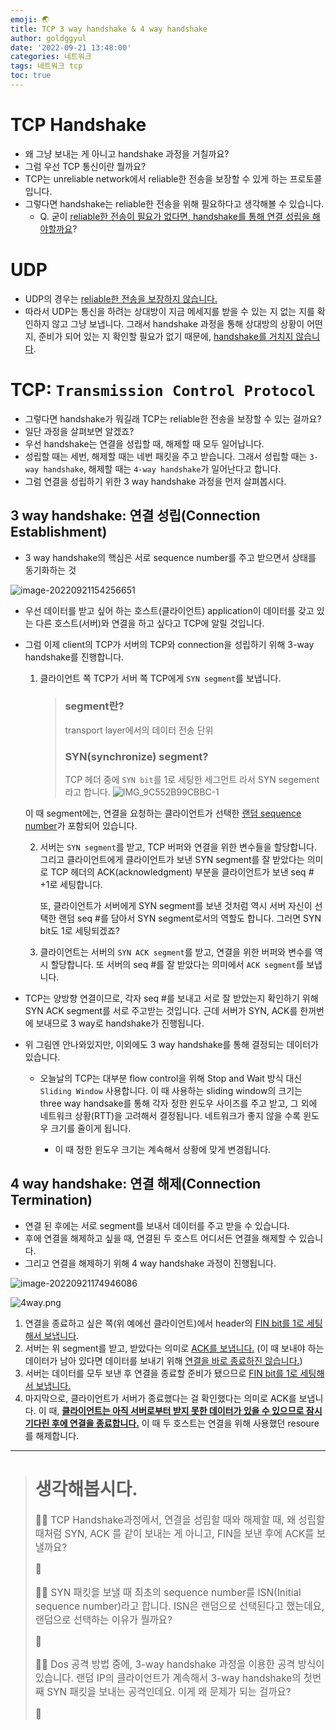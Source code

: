 ```yaml
---
emoji: 🌏
title: TCP 3 way handshake & 4 way handshake
author: goldggyul
date: '2022-09-21 13:48:00'
categories: 네트워크
tags: 네트워크 tcp
toc: true
---
```


# TCP Handshake

- 왜 그냥 보내는 게 아니고 handshake 과정을 거칠까요?
- 그럼 우선 TCP 통신이란 뭘까요?
- TCP는 unreliable network에서 reliable한 전송을 보장할 수 있게 하는 프로토콜입니다.
- 그렇다면 handshake는 reliable한 전송을 위해 필요하다고 생각해볼 수 있습니다.
  - Q. 굳이 <u>reliable한 전송이 필요가 없다면, handshake를 통해 연결 성립을 해야할까요</u>?


# UDP

- UDP의 경우는 <u>reliable한 전송을 보장하지 않습니다.</u>
- 따라서 UDP는 통신을 하려는 상대방이 지금 메세지를 받을 수 있는 지 없는 지를 확인하지 않고 그냥 보냅니다. 그래서 handshake 과정을 통해 상대방의 상황이 어떤 지, 준비가 되어 있는 지 확인할 필요가 없기 때문에, <u>handshake를 거치지 않습니다</u>.

# TCP: `Transmission Control Protocol` 

- 그렇다면 handshake가 뭐길래 TCP는 reliable한 전송을 보장할 수 있는 걸까요?
- 일단 과정을 살펴보면 알겠죠?
- 우선 handshake는 연결을 성립할 때, 해제할 때 모두 일어납니다.
- 성립할 때는 세번, 해제할 때는 네번 패킷을 주고 받습니다. 그래서 성립할 때는 `3-way handshake`, 해제할 때는 `4-way handshake`가 일어난다고 합니다.
- 그럼 연결을 성립하기 위한 3 way handshake 과정을 먼저 살펴봅시다.

## 3 way handshake: 연결 성립(Connection Establishment)

- 3 way handshake의 핵심은 서로 sequence number를 주고 받으면서 상태를 동기화하는 것

![image-20220921154256651](./image-20220921154256651.png)

- 우선 데이터를 받고 싶어 하는 호스트(클라이언트) application이 데이터를 갖고 있는 다른 호스트(서버)와 연결을 하고 싶다고 TCP에 알릴 것입니다. 

- 그럼 이제 client의 TCP가 서버의 TCP와 connection을 성립하기 위해 3-way handshake를 진행합니다.

  1. 클라이언트 쪽 TCP가 서버 쪽 TCP에게 `SYN segment`를 보냅니다.

     > ### segment란?
  	 >
     > transport layer에서의 데이터 전송 단위
  	 >
  	 > ### SYN(synchronize) segment?
  	 > TCP 헤더 중에  `SYN bit`를 1로 세팅한 세그먼트 라서 SYN segement라고 합니다.
  	 > ![IMG_9C552B99CBBC-1](./IMG_9C552B99CBBC-1.jpeg)
  	
  	이 때 segment에는, 연결을 요청하는 클라이언트가 선택한 <u>랜덤 sequence number</u>가 포함되어 있습니다. 

  2. 서버는 `SYN segment`를 받고, TCP 버퍼와 연결을 위한 변수들을 할당합니다. 그리고 클라이언트에게 클라이언트가 보낸 SYN segment를 잘 받았다는 의미로 TCP 헤더의 ACK(acknowledgment) 부분을 클라이언트가 보낸 seq # +1로 세팅합니다.

     또, 클라이언트가 서버에게 SYN segment를 보낸 것처럼 역시 서버 자신이 선택한 랜덤 seq #를 담아서 SYN segment로서의 역할도 합니다. 그러면 SYN bit도 1로 세팅되겠죠?

  3. 클라이언트는 서버의 `SYN ACK segment`를 받고, 연결을 위한 버퍼와 변수를 역시 할당합니다. 또 서버의 seq #를 잘 받았다는 의미에서 `ACK segment`를 보냅니다.

- TCP는 양방향 연결이므로, 각자 seq #를 보내고 서로 잘 받았는지 확인하기 위해 SYN ACK segment를 서로 주고받는 것입니다. 근데 서버가 SYN, ACK를 한꺼번에 보내므로 3 way로 handshake가 진행됩니다.

- 위 그림엔 안나와있지만, 이외에도 3 way handshake를 통해 결정되는 데이터가 있습니다. 

  - 오늘날의 TCP는 대부분 flow control을 위해 Stop and Wait 방식 대신 `Sliding Window` 사용합니다. 이 때 사용하는 sliding window의 크기는 three way handsake를 통해 각자 정한 윈도우 사이즈를 주고 받고, 그 외에 네트워크 상황(RTT)을 고려해서 결정됩니다. 네트워크가 좋지 않을 수록 윈도우 크기를 줄이게 됩니다. 

    - 이 때 정한 윈도우 크기는 계속해서 상황에 맞게 변경됩니다.


## 4 way handshake: 연결 해제(Connection Termination)

- 연결 된 후에는 서로 segment를 보내서 데이터를 주고 받을 수 있습니다.
- 후에 연결을 해제하고 싶을 때, 연결된 두 호스트 어디서든 연결을 해제할 수 있습니다. 
- 그리고 연결을 해제하기 위해 4 way handshake 과정이 진행됩니다.

![image-20220921174946086](./image-20220921174946086.png)

![4way.png](./4way.png)


1. 연결을 종료하고 싶은 쪽(위 예에선 클라이언트)에서 header의 <u>FIN bit를 1로 세팅해서 보냅니다</u>. 
2. 서버는 위 segment를 받고, 받았다는 의미로 <u>ACK를 보냅니다.</u> (이 때 보내야 하는 데이터가 남아 있다면 데이터를 보내기 위해 <u>연결을 바로 종료하진 않습니다.</u>)
3. 서버는 데이터를 모두 보낸 후 연결을 종료할 준비가 됐으므로 <u>FIN bit를 1로 세팅해서 보냅니다.</u>
4. 마지막으로, 클라이언트가 서버가 종료했다는 걸 확인했다는 의미로 ACK를 보냅니다. 이 때, **<u>클라이언트는 아직 서버로부터 받지 못한 데이터가 있을 수 있으므로 잠시 기다린 후에 연결을 종료합니다.</u>** 이 때 두 호스트는 연결을 위해 사용했던 resoure를 해제합니다.

---------

> # 생각해봅시다.
>
> <span style="font-size:110%">
>
> 🧑‍🏫 TCP Handshake과정에서, 연결을 성립할 때와 해제할 때, 왜 성립할 때처럼 SYN, ACK 를 같이 보내는 게 아니고, FIN을 보낸 후에 ACK를 보낼까요?
>
>  🙋
>
> </span>
>
> <span style="font-size:110%">
>
>  🧑‍🏫 SYN 패킷을 보낼 때 최초의 sequence number를 ISN(Initial sequence number)라고 합니다. ISN은 랜덤으로 선택된다고 했는데요, 랜덤으로 선택하는 이유가 뭘까요?
>
> 🙋 
>
> </span>
>
> <span style="font-size:110%">
>
> 🧑‍🏫 Dos 공격 방법 중에, 3-way handshake 과정을 이용한 공격 방식이 있습니다. 랜덤 IP의 클라이언트가 계속해서 3-way handshake의 첫번째 SYN 패킷을 보내는 공격인데요. 이게 왜 문제가 되는 걸까요?
>
> 🙋 
>
> </span>


```toc
```

